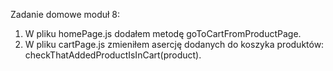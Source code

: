 Zadanie domowe moduł 8:
1. W pliku homePage.js dodałem metodę goToCartFromProductPage.
2. W pliku cartPage.js zmieniłem asercję dodanych do koszyka produktów: checkThatAddedProductIsInCart(product).